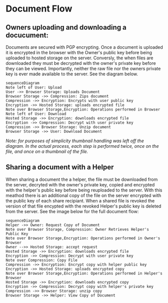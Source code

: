 # Document Flow

## Owners uploading and downloading a docucument:
Documents are secured with PGP encrypting. Once a document is uploaded it is encrypted in the browser with the Owner's public key before being uploaded to hosted storage on the server.  Conversly, the when files are downloaded they must be decrypted with the owner's private key before they can be viewed. Importantly, neither the raw file nor the owners private key is ever made available to the server. See the diagram below.

```mermaid
sequenceDiagram
Note left of User: Upload
User ->> Browser Storage: Uploads Document
Browser Storage ->> Compression: Zips document
Compression ->> Encryption: Encrypts with user public key
Encryption ->> Hosted Storage: uploads encrypted file
Note over Browser Storage,Encryption: Operations performed in Browser
Note left of User: Download
Hosted Storage ->> Encryption: downloads encrypted file
Encryption ->> Compression: Decrypt with user private key
Compression ->> Browser Storage: Unzip document
Browser Storage ->> User: Download Document
```
*Note: for purposes of simplicity thumbnail handling was left off the diagram.  In the actual process, each step is performed twice, once on the file, and once on a thumbnail of the file.*

## Sharing a document with a Helper

When sharing a document the a helper, the file must be downloaded from the server, decryted with the owner's private key, copied and encrypted with the helper's public key before being reuploaded to the server.  With this meathod there is an additional copy of the file on the server encrypted with the public key of each share recipiant.  When a shared file is revoked the version of that file encypted with the revoked Helper's public key is deleted from the server.  See the image below for the full document flow:

```mermaid
sequenceDiagram
Helper ->> Owner: Request Copy of Document
Note over Browser Storage, Compression: Owner Retrieves Helper's Public Key
Note over Browser Storage,Encryption: Operations performed in Owner's Browser
Owner -->> Hosted Storage: accept request
Hosted Storage ->> Encryption: downloads encrypted file
Encryption ->> Compression: Decrypt with user private key
Note over Compression: Copy File
Compression ->> Encryption: Encrypt copy with helper public key
Encryption ->> Hosted Storage: uploads encrypted copy
Note over Browser Storage,Encryption: Operations performed in Helper's Browser
Hosted Storage ->> Encryption: downloads encrypted copy
Encryption ->> Compression: Decrypt copy with helper's private key
Compression ->> Browser Storage: unzip copy
Browser Storage ->> Helper: View Copy of Document
```
